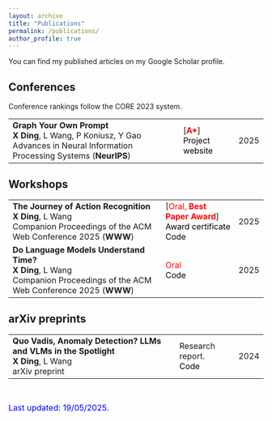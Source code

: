 ```yaml
---
layout: archive
title: "Publications"
permalink: /publications/
author_profile: true
---
```


<style>
a:link {
  text-decoration: none;
}

a:visited {
  text-decoration: none;
}

a:hover {
  text-decoration: underline;
}

a:active {
  text-decoration: underline;
}
</style>

You can find my published articles on my [Google Scholar](https://scholar.google.com/citations?user=hw1udTkAAAAJ&hl=zh-CN) profile.

<h2>Conferences</h2>

Conference rankings follow the [CORE 2023](https://portal.core.edu.au/conf-ranks/) system.

<table id="gsc_a_t">
	<tbody id="gsc_a_b">
		<tr class="gsc_a_tr">
			<td class="gsc_a_t"><a href=""><strong><span class="gsc_a_at">Graph Your Own Prompt</span></strong></a>
				<div class="gs_gray"><strong>X Ding</strong>, L Wang, P Koniusz, Y Gao</div>
				<div class="gs_gray">Advances in Neural Information Processing Systems (<strong>NeurIPS</strong>)</div>
			</td>
			<td class="gsc_a_c">[<font color="red"><strong>A*</strong></font>]<br> <a href="https://darcyddx.github.io/gcr/" style="color:#000000;">Project website</a></td>
			<td class="gsc_a_y"><span class="gsc_a_h gsc_a_hc gs_ibl">2025</span></td>
		</tr>
	</tbody>
</table>

<h2>Workshops</h2>

<table id="gsc_a_t">
    <tbody id="gsc_a_b">
        <tr class="gsc_a_tr">
            <td class="gsc_a_t"><a href="https://darcyddx.github.io/files/ar.pdf"><strong><span class="gsc_a_at">The Journey of Action Recognition</span></strong></a>
                <div class="gs_gray"><strong>X Ding</strong>, L Wang</div>
                <div class="gs_gray">Companion Proceedings of the ACM Web Conference 2025 (<strong>WWW</strong>)</div>
            </td>
            <td class="gsc_a_c">[<font color="red">Oral, <strong>Best Paper Award</strong></font>]<br>
                <a href="https://darcyddx.github.io/files/Best Paper Award.pdf" style="color:#000000;">Award certificate</a><br>
                <a href="https://github.com/Darcyddx/Video-Action-Recognition" style="color:#000000;">Code</a>
            </td>
            <td class="gsc_a_y"><span class="gsc_a_h gsc_a_hc gs_ibl">2025</span></td>
        </tr>
        <tr class="gsc_a_tr">
            <td class="gsc_a_t"><a href="https://darcyddx.github.io/files/vlm.pdf"><strong><span class="gsc_a_at">Do Language Models Understand Time?</span></strong></a>
                <div class="gs_gray"><strong>X Ding</strong>, L Wang</div>
                <div class="gs_gray">Companion Proceedings of the ACM Web Conference 2025 (<strong>WWW</strong>)</div>
            </td>
            <td class="gsc_a_c"><font color="red">Oral</font><br>
                <a href="https://github.com/Darcyddx/Video-LLM" style="color:#000000;">Code</a>
            </td>
            <td class="gsc_a_y"><span class="gsc_a_h gsc_a_hc gs_ibl">2025</span></td>
        </tr>
    </tbody>
</table>


<h2>arXiv preprints</h2>
<table id="gsc_a_t">
	<tbody id="gsc_a_b">
		<tr class="gsc_a_tr">
			<td class="gsc_a_t"><a href="https://darcyddx.github.io/files/vad.pdf"><strong><span class="gsc_a_at">Quo Vadis, Anomaly Detection? LLMs and VLMs in the Spotlight</span></strong></a>
				<div class="gs_gray"><strong>X Ding</strong>, L Wang</div>
				<div class="gs_gray">arXiv preprint</div>
			</td>
			<td class="gsc_a_c">Research report. <br> <a href="https://github.com/Darcyddx/VAD-LLM" style="color:#000000;">Code</a> </td>
			<td class="gsc_a_y"><span class="gsc_a_h gsc_a_hc gs_ibl">2024</span></td>
		</tr>
	</tbody>
</table>
<p>&nbsp;</p>

<font size="3" color="blue">
	Last updated: 19/05/2025.	
</font>
